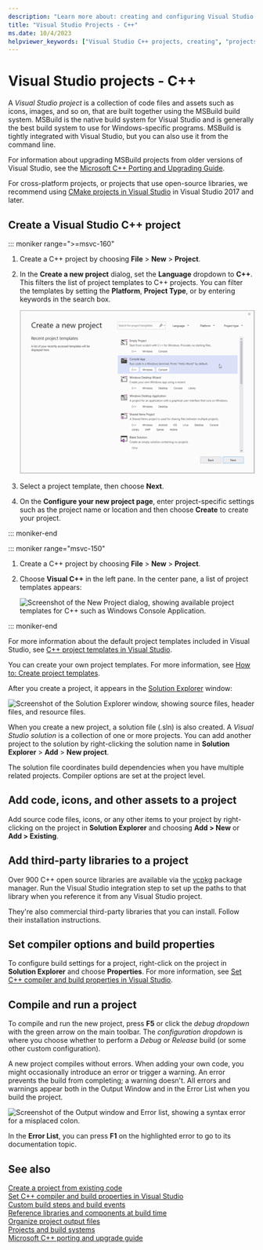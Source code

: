 ```yaml
---
description: "Learn more about: creating and configuring Visual Studio C++ projects"
title: "Visual Studio Projects - C++"
ms.date: 10/4/2023
helpviewer_keywords: ["Visual Studio C++ projects, creating", "projects [C++], creating", "Visual Studio C++ projects"]
---
```

# Visual Studio projects - C++

A *Visual Studio project* is a collection of code files and assets such as icons, images, and so on, that are built together using the MSBuild build system. MSBuild is the native build system for Visual Studio and is generally the best build system to use for Windows-specific programs. MSBuild is tightly integrated with Visual Studio, but you can also use it from the command line.

For information about upgrading MSBuild projects from older versions of Visual Studio, see the [Microsoft C++ Porting and Upgrading Guide](../porting/visual-cpp-porting-and-upgrading-guide.md).

For cross-platform projects, or projects that use open-source libraries, we recommend using [CMake projects in Visual Studio](cmake-projects-in-visual-studio.md) in Visual Studio 2017 and later.

## Create a Visual Studio C++ project

::: moniker range=">=msvc-160"

1. Create a C++ project by choosing **File** > **New** > **Project**.
1. In the **Create a new project** dialog, set the **Language** dropdown to **C++**. This filters the list of project templates to C++ projects. You can filter the templates by setting the **Platform**, **Project Type**, or by entering keywords in the search box.

   ![Screenshot of the Create a new project wizard. The Console App project template is selected.](../build/media/vs2019-choose-console-app.png)

1. Select a project template, then choose **Next**.
1. On the **Configure your new project page**, enter project-specific settings such as the project name or location and then choose **Create** to create your project.

::: moniker-end

::: moniker range="msvc-150"

1. Create a C++ project by choosing **File** > **New** > **Project**.
1. Choose **Visual C++** in the left pane. In the center pane, a list of project templates appears:

   ![Screenshot of the New Project dialog, showing available project templates for C++ such as Windows Console Application.](../overview/media/vs2017-new-project.png "Visual Studio 2017 New Project Dialog")

::: moniker-end

For more information about the default project templates included in Visual Studio, see [C++ project templates in Visual Studio](reference/visual-cpp-project-types.md).

You can create your own project templates. For more information, see [How to: Create project templates](/visualstudio/ide/how-to-create-project-templates).

After you create a project, it appears in the [Solution Explorer](/visualstudio/ide/solutions-and-projects-in-visual-studio) window:

   ![Screenshot of the Solution Explorer window, showing source files, header files, and resource files.](media/mathlibrary-solution-explorer-153.png)

When you create a new project, a solution file (.sln) is also created. A *Visual Studio solution* is a collection of one or more projects. You can add another project to the solution by right-clicking the solution name in **Solution Explorer** > **Add** > **New project**.

The solution file coordinates build dependencies when you have multiple related projects. Compiler options are set at the project level.

## Add code, icons, and other assets to a project

Add source code files, icons, or any other items to your project by right-clicking on the project in **Solution Explorer** and choosing **Add > New** or **Add > Existing**.

## Add third-party libraries to a project

Over 900 C++ open source libraries are available via the [vcpkg](https://vcpkg.io/) package manager. Run the Visual Studio integration step to set up the paths to that library when you reference it from any Visual Studio project.

They're also commercial third-party libraries that you can install. Follow their installation instructions.

## Set compiler options and build properties

To configure build settings for a project, right-click on the project in **Solution Explorer** and choose **Properties**. For more information, see [Set C++ compiler and build properties in Visual Studio](working-with-project-properties.md).

## Compile and run a project

To compile and run the new project, press **F5** or click the *debug dropdown* with the green arrow on the main toolbar. The *configuration dropdown* is where you choose whether to perform a *Debug* or *Release* build (or some other custom configuration).

A new project compiles without errors. When adding your own code, you might occasionally introduce an error or trigger a warning. An error prevents the build from completing; a warning doesn't. All errors and warnings appear both in the Output Window and in the Error List when you build the project.

   ![Screenshot of the Output window and Error list, showing a syntax error for a misplaced colon.](../overview/media/vs2017-output-error-list.png)

In the **Error List**, you can press **F1** on the highlighted error to go to its documentation topic.

## See also

[Create a project from existing code](how-to-create-a-cpp-project-from-existing-code.md)\
[Set C++ compiler and build properties in Visual Studio](working-with-project-properties.md)\
[Custom build steps and build events](understanding-custom-build-steps-and-build-events.md)\
[Reference libraries and components at build time](adding-references-in-visual-cpp-projects.md)\
[Organize project output files](how-to-organize-project-output-files-for-builds.md)\
[Projects and build systems](projects-and-build-systems-cpp.md)\
[Microsoft C++ porting and upgrade guide](../porting/visual-cpp-porting-and-upgrading-guide.md)
